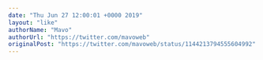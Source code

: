 ```yaml
---
date: "Thu Jun 27 12:00:01 +0000 2019"
layout: "like"
authorName: "Mavo"
authorUrl: "https://twitter.com/mavoweb"
originalPost: "https://twitter.com/mavoweb/status/1144213794555604992"
---
```

